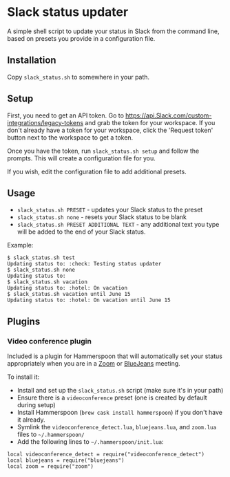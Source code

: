 # Slack status updater

A simple shell script to update your status in Slack from the command line,
based on presets you provide in a configuration file.

## Installation

Copy `slack_status.sh` to somewhere in your path.

## Setup

First, you need to get an API token. Go to
<https://api.Slack.com/custom-integrations/legacy-tokens> and grab the token
for your workspace. If you don't already have a token for your workspace, click the
'Request token' button next to the workspace to get a token.

Once you have the token, run `slack_status.sh setup` and follow the prompts.
This will create a configuration file for you.

If you wish, edit the configuration file to add additional presets.

## Usage

* `slack_status.sh PRESET` - updates your Slack status to the preset
* `slack_status.sh none` - resets your Slack status to be blank
* `slack_status.sh PRESET ADDITIONAL TEXT` - any additional text you type will
  be added to the end of your Slack status.

Example:

```
$ slack_status.sh test
Updating status to: :check: Testing status updater
$ slack_status.sh none
Updating status to:
$ slack_status.sh vacation
Updating status to: :hotel: On vacation
$ slack_status.sh vacation until June 15
Updating status to: :hotel: On vacation until June 15
```

## Plugins

### Video conference plugin

Included is a plugin for Hammerspoon that will automatically set your
status appropriately when you are in a [Zoom](https://zoom.us) or
[BlueJeans](https://bluejeans.com) meeting.

To install it:

* Install and set up the `slack_status.sh` script (make sure it's in your path)
* Ensure there is a `videoconference` preset (one is created by default during setup)
* Install Hammerspoon (`brew cask install hammerspoon`) if you don't have it already.
* Symlink the `videoconference_detect.lua`, `bluejeans.lua`, and `zoom.lua` files to
`~/.hammerspoon/`
* Add the following lines to `~/.hammerspoon/init.lua`:

```
local videoconference_detect = require("videoconference_detect")
local bluejeans = require("bluejeans")
local zoom = require("zoom")
```
